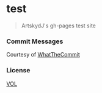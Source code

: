 # test

> ArtskydJ's gh-pages test site

### Commit Messages

Courtesy of [WhatTheCommit](http://whatthecommit.com/)

### License

[VOL](http://veryopenlicense.com/)
